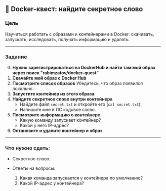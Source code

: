 ## 🐳 Docker-квест: найдите секретное слово

### Цель

Научиться работать с образами и контейнерами в Docker: скачивать, запускать, исследовать, получать информацию и удалять.

---

### Задание

0. **Нужно зарегистрироваться на DockerHub и найти там мой образ через поиск "rabimzatov/docker-quest"**
1. **Скачайте мой образ с Docker Hub**
2. **Посмотрите список образов**
   Убедитесь, что образ появился локально.
3. **Запустите контейнер из этого образа**
4. **Найдите секретное слово внутри контейнера**
   * Найдите файл `secret.txt` и откройте его (`cat secret.txt`).
   * Напишите мне в ЛС кодовое слово.
5. **Посмотрите информацию о контейнере**
   * Какую команду запускает контейнер?
   * Какой у него IP-адрес?
6. **Остановите и удалите контейнер и образ**

---

### Что нужно сдать:

* Секретное слово.
* Ответы на вопросы:

  1. Какая команда запускается у контейнера по умолчанию?
  2. Какой IP-адрес у контейнера?
